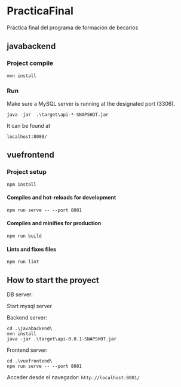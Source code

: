 # PracticaFinal
Práctica final del programa de formación de becarios

## javabackend

### Project compile
```
mvn install
```

### Run
Make sure a MySQL server is running at the designated port (3306).
```
java -jar  .\target\api-*-SNAPSHOT.jar
```
It can be found at
```
localhost:8080/
```

## vuefrontend

### Project setup
```
npm install
```

#### Compiles and hot-reloads for development
```
npm run serve -- --port 8081
```

#### Compiles and minifies for production
```
npm run build
```

#### Lints and fixes files
```
npm run lint
```

## How to start the proyect

DB server:

Start mysql server


Backend server:

```
cd .\javabackend\
mvn install
java -jar .\target\api-0.0.1-SNAPSHOT.jar
```

Frontend server:

```
cd .\vuefrontend\
npm run serve -- --port 8081
```

Acceder desde el navegador:
```http://localhost:8081/```

